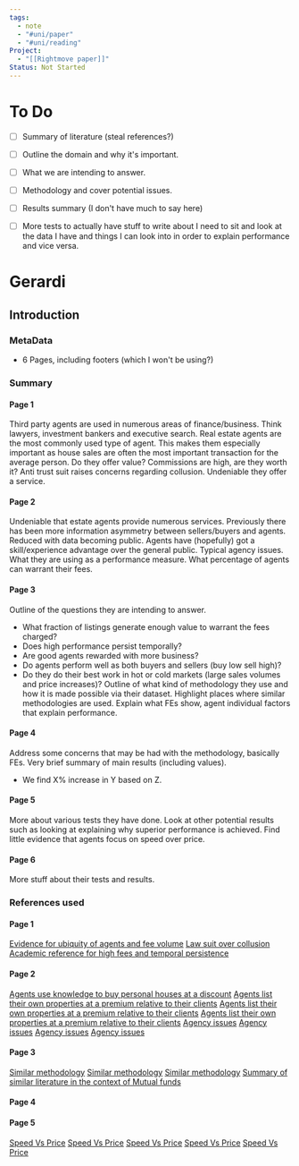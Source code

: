 ```yaml
---
tags:
  - note
  - "#uni/paper"
  - "#uni/reading"
Project:
  - "[[Rightmove paper]]"
Status: Not Started
---
```

# To Do
- [ ] Summary of literature (steal references?)
- [ ] Outline the domain and why it's important.
- [ ] What we are intending to answer.
- [ ] Methodology and cover potential issues.
- [ ] Results summary (I don't have much to say here)

- [ ] More tests to actually have stuff to write about
I need to sit and look at the data I have and things I can look into in order to explain performance and vice versa. 
# Gerardi
## Introduction
### MetaData
- 6 Pages, including footers (which I won't be using?)

### Summary
#### Page 1
Third party agents are used in numerous areas of finance/business. Think lawyers, investment bankers and executive search.
Real estate agents are the most commonly used type of agent.
This makes them especially important as house sales are often the most important transaction for the average person. 
Do they offer value?
Commissions are high, are they worth it?
Anti trust suit raises concerns regarding collusion.
Undeniable they offer a service.

#### Page 2
Undeniable that estate agents provide numerous services.
Previously there has been more information asymmetry between sellers/buyers and agents.
Reduced with data becoming public.
Agents have (hopefully) got a skill/experience advantage over the general public.
Typical agency issues. 
What they are using as a performance measure. 
What percentage of agents can warrant their fees. 

#### Page 3
Outline of the questions they are intending to answer. 
- What fraction of listings generate enough value to warrant the fees charged?
- Does high performance persist temporally?
- Are good agents rewarded with more business?
- Do agents perform well as both buyers and sellers (buy low sell high)?
- Do they do their best work in hot or cold markets (large sales volumes and price increases)?
Outline of what kind of methodology they use and how it is made possible via their dataset. 
Highlight places where similar methodologies are used. 
Explain what FEs show, agent individual factors that explain performance.

#### Page 4
Address some concerns that may be had with the methodology, basically FEs.
Very brief summary of main results (including values).
- We find X% increase in Y based on Z.

#### Page 5
More about various tests they have done. 
Look at other potential results such as looking at explaining why superior performance is achieved. 
Find little evidence that agents focus on speed over price.

#### Page 6
More stuff about their tests and results. 

### References used
#### Page 1
[Evidence for ubiquity of agents and fee volume](https://www.nytimes.com/2024/03/15/realestate/national-association-realtors-commission-settlement.html)
[Law suit over collusion](https://edition.cnn.com/2024/03/15/economy/nar-realtor-commissions-settlement/index.html)
[Academic reference for high fees and temporal persistence](https://eml.berkeley.edu/~moretti/real-estate19.pdf)

#### Page 2
[Agents use knowledge to buy personal houses at a discount](https://ideas.repec.org/a/eee/jfinec/v134y2019i3p715-735.html)
[Agents list their own properties at a premium relative to their clients](https://www.jstor.org/stable/40043103)
[Agents list their own properties at a premium relative to their clients](https://www.sciencedirect.com/science/article/abs/pii/S0304405X05000218)
[Agents list their own properties at a premium relative to their clients](https://www.sciencedirect.com/science/article/abs/pii/S009411902030070X)
[Agency issues](https://www.jstor.org/stable/40043103)
[Agency issues](https://www.aeaweb.org/articles?id=10.1257/aer.99.5.1878)
[Agency issues](https://www.jstor.org/stable/26305410)
[Agency issues](https://www.sciencedirect.com/science/article/abs/pii/S0304405X05000218)

#### Page 3
[Similar methodology](https://econpapers.repec.org/article/ucpjlabec/v_3a25_3ay_3a2007_3ap_3a95-135.htm)
[Similar methodology](https://academic.oup.com/qje/article-abstract/118/4/1169/1925095)
[Similar methodology](https://econpapers.repec.org/article/ouprfinst/v_3a24_3ay_3a2011_3ai_3a7_3ap_3a2286-2315.htm)
[Summary of similar literature in the context of Mutual funds](https://www.hbs.edu/faculty/Pages/item.aspx?num=65957)

#### Page 4

#### Page 5
[Speed Vs Price](https://onlinelibrary.wiley.com/doi/10.1111/1540-6229.00763)
[Speed Vs Price](https://link.springer.com/article/10.1023/A:1021526332732)
[Speed Vs Price](https://www.sciencedirect.com/science/article/abs/pii/S0094119000921806)
[Speed Vs Price](https://papers.ssrn.com/sol3/papers.cfm?abstract_id=2545455)
[Speed Vs Price](https://papers.ssrn.com/sol3/papers.cfm?abstract_id=4092436)


